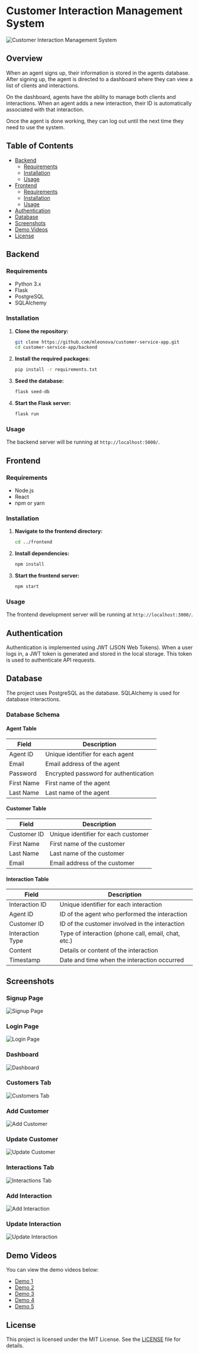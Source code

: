 # Customer Interaction Management System

![Customer Interaction Management System](demo/home.png)

## Overview

When an agent signs up, their information is stored in the agents database. After signing up, the agent is directed to a dashboard where they can view a list of clients and interactions.

On the dashboard, agents have the ability to manage both clients and interactions. When an agent adds a new interaction, their ID is automatically associated with that interaction.

Once the agent is done working, they can log out until the next time they need to use the system.

## Table of Contents

- [Backend](#backend)
  - [Requirements](#requirements)
  - [Installation](#installation)
  - [Usage](#usage)
- [Frontend](#frontend)
  - [Requirements](#requirements-1)
  - [Installation](#installation-1)
  - [Usage](#usage-1)
- [Authentication](#authentication)
- [Database](#database)
- [Screenshots](#screenshots)
- [Demo Videos](#demo-videos)
- [License](#license)

## Backend

### Requirements

- Python 3.x
- Flask
- PostgreSQL
- SQLAlchemy

### Installation

1. **Clone the repository:**

    ```bash
    git clone https://github.com/mleonova/customer-service-app.git
    cd customer-service-app/backend
    ```

2. **Install the required packages:**

    ```bash
    pip install -r requirements.txt
    ```

3. **Seed the database:**

    ```bash
    flask seed-db
    ```

4. **Start the Flask server:**

    ```bash
    flask run
    ```

### Usage

The backend server will be running at `http://localhost:5000/`.

## Frontend

### Requirements

- Node.js
- React
- npm or yarn

### Installation

1. **Navigate to the frontend directory:**

    ```bash
    cd ../frontend
    ```

2. **Install dependencies:**

    ```bash
    npm install
    ```

3. **Start the frontend server:**

    ```bash
    npm start
    ```

### Usage

The frontend development server will be running at `http://localhost:3000/`.

## Authentication

Authentication is implemented using JWT (JSON Web Tokens). When a user logs in, a JWT token is generated and stored in the local storage. This token is used to authenticate API requests.

## Database

The project uses PostgreSQL as the database. SQLAlchemy is used for database interactions. 

### Database Schema

#### Agent Table

| Field       | Description                      |
|-------------|----------------------------------|
| Agent ID    | Unique identifier for each agent |
| Email       | Email address of the agent       |
| Password    | Encrypted password for authentication |
| First Name  | First name of the agent          |
| Last Name   | Last name of the agent           |

#### Customer Table

| Field           | Description                              |
|-----------------|------------------------------------------|
| Customer ID     | Unique identifier for each customer      |
| First Name      | First name of the customer               |
| Last Name       | Last name of the customer                |
| Email           | Email address of the customer            |

#### Interaction Table

| Field           | Description                              |
|-----------------|------------------------------------------|
| Interaction ID  | Unique identifier for each interaction  |
| Agent ID        | ID of the agent who performed the interaction |
| Customer ID     | ID of the customer involved in the interaction |
| Interaction Type | Type of interaction (phone call, email, chat, etc.) |
| Content         | Details or content of the interaction   |
| Timestamp       | Date and time when the interaction occurred |

## Screenshots

### Signup Page
![Signup Page](demo/signup.png)

### Login Page
![Login Page](demo/login.png)

### Dashboard
![Dashboard](demo/dashboard.png)

### Customers Tab
![Customers Tab](demo/customers.png)

### Add Customer
![Add Customer](demo/add_cutomer.png)

### Update Customer
![Update Customer](demo/update_customer.png)

### Interactions Tab
![Interactions Tab](demo/interactions.png)

### Add Interaction
![Add Interaction](demo/add_interaction.png)

### Update Interaction
![Update Interaction](demo/update_interaction.png)


## Demo Videos

You can view the demo videos below:

- [Demo 1](demo/signup.mov)
- [Demo 2](demo/login.mov)
- [Demo 3](demo/customers.mov)
- [Demo 4](demo/customers2.mov)
- [Demo 5](demo/interactions.mov)

## License

This project is licensed under the MIT License. See the [LICENSE](LICENSE) file for details.
